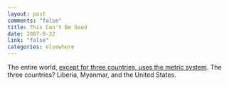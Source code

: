 ```yaml
--- 
layout: post
comments: "false"
title: This Can't Be Good
date: 2007-8-22
link: "false"
categories: elsewhere
---
```

The entire world, <a href="http://awesome.goodmagazine.com/transparency/006/trans006weights.html" title="The Rest of the World Uses The Metric System">except for three countries, uses the metric system</a>. The three countries?  Liberia, Myanmar, and the United States.


